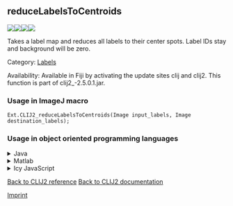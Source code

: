 ## reduceLabelsToCentroids
<img src="images/mini_empty_logo.png"/><img src="images/mini_clij2_logo.png"/><img src="images/mini_empty_logo.png"/><img src="images/mini_empty_logo.png"/>

Takes a label map and reduces all labels to their center spots. Label IDs stay and background will be zero.

Category: [Labels](https://clij.github.io/clij2-docs/reference__label)

Availability: Available in Fiji by activating the update sites clij and clij2.
This function is part of clij2_-2.5.0.1.jar.

### Usage in ImageJ macro
```
Ext.CLIJ2_reduceLabelsToCentroids(Image input_labels, Image destination_labels);
```


### Usage in object oriented programming languages



<details>

<summary>
Java
</summary>
<pre class="highlight">// init CLIJ and GPU
import net.haesleinhuepf.clij2.CLIJ2;
import net.haesleinhuepf.clij.clearcl.ClearCLBuffer;
CLIJ2 clij2 = CLIJ2.getInstance();

// get input parameters
ClearCLBuffer input_labels = clij2.push(input_labelsImagePlus);
destination_labels = clij2.create(input_labels);
</pre>

<pre class="highlight">
// Execute operation on GPU
clij2.reduceLabelsToCentroids(input_labels, destination_labels);
</pre>

<pre class="highlight">
// show result
destination_labelsImagePlus = clij2.pull(destination_labels);
destination_labelsImagePlus.show();

// cleanup memory on GPU
clij2.release(input_labels);
clij2.release(destination_labels);
</pre>

</details>



<details>

<summary>
Matlab
</summary>
<pre class="highlight">% init CLIJ and GPU
clij2 = init_clatlab();

% get input parameters
input_labels = clij2.pushMat(input_labels_matrix);
destination_labels = clij2.create(input_labels);
</pre>

<pre class="highlight">
% Execute operation on GPU
clij2.reduceLabelsToCentroids(input_labels, destination_labels);
</pre>

<pre class="highlight">
% show result
destination_labels = clij2.pullMat(destination_labels)

% cleanup memory on GPU
clij2.release(input_labels);
clij2.release(destination_labels);
</pre>

</details>



<details>

<summary>
Icy JavaScript
</summary>
<pre class="highlight">// init CLIJ and GPU
importClass(net.haesleinhuepf.clicy.CLICY);
importClass(Packages.icy.main.Icy);

clij2 = CLICY.getInstance();

// get input parameters
input_labels_sequence = getSequence();
input_labels = clij2.pushSequence(input_labels_sequence);
destination_labels = clij2.create(input_labels);
</pre>

<pre class="highlight">
// Execute operation on GPU
clij2.reduceLabelsToCentroids(input_labels, destination_labels);
</pre>

<pre class="highlight">
// show result
destination_labels_sequence = clij2.pullSequence(destination_labels)
Icy.addSequence(destination_labels_sequence);
// cleanup memory on GPU
clij2.release(input_labels);
clij2.release(destination_labels);
</pre>

</details>



[Back to CLIJ2 reference](https://clij.github.io/clij2-docs/reference)
[Back to CLIJ2 documentation](https://clij.github.io/clij2-docs)

[Imprint](https://clij.github.io/imprint)

